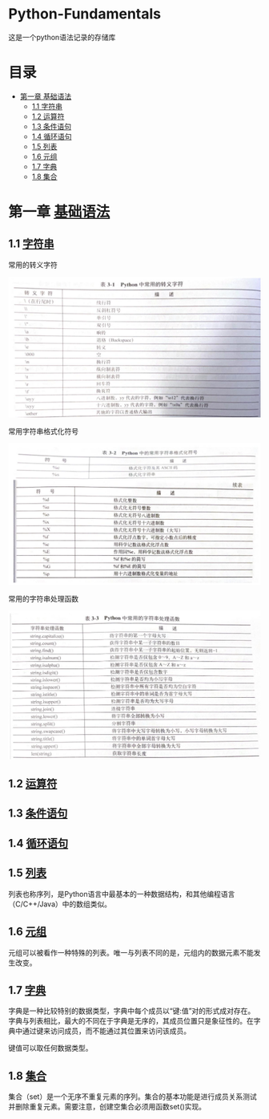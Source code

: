 # Python-Fundamentals
这是一个python语法记录的存储库

# 目录
* [第一章 基础语法](#第一章-基础语法)
  * [1.1 字符串](#1.1-字符串)
  * [1.2 运算符](#1.2-运算符)
  * [1.3 条件语句](#1.3-条件语句)
  * [1.4 循环语句](#1.4-循环语句)
  * [1.5 列表](#1.5-列表)
  * [1.6 元组](#1.6-元组)
  * [1.7 字典](#1.7-字典)
  * [1.8 集合](#1.8-集合)

# 第一章 [基础语法](Basic_python_syntax/)

## 1.1 [字符串](Basic_python_syntax/String)

常用的转义字符

![Image text](Basic_python_syntax/String/Figure_1.jpg)

常用字符串格式化符号

![Image text](Basic_python_syntax/String/Figure_2.jpg)

常用的字符串处理函数

![Image text](Basic_python_syntax/String/Figure_3.jpg)
  
## 1.2 [运算符](Basic_python_syntax/Calculation)

## 1.3 [条件语句](Basic_python_syntax/Conditional_Statements)

## 1.4 [循环语句](Basic_python_syntax/Loop_Statements)

## 1.5 [列表](Basic_python_syntax/List)

列表也称序列，是Python语言中最基本的一种数据结构，和其他编程语言（C/C++/Java）中的数组类似。

## 1.6 [元组](Basic_python_syntax/Tuple)

元组可以被看作一种特殊的列表。唯一与列表不同的是，元组内的数据元素不能发生改变。

## 1.7 [字典](Basic_python_syntax/Dictionary)

字典是一种比较特别的数据类型，字典中每个成员以“键:值”对的形式成对存在。字典与列表相比，最大的不同在于字典是无序的，其成员位置只是象征性的。在字典中通过键来访问成员，而不能通过其位置来访问该成员。

键值可以取任何数据类型。

## 1.8 [集合](Basic_python_syntax/Set)

集合（set）是一个无序不重复元素的序列。集合的基本功能是进行成员关系测试并删除重复元素。需要注意，创建空集合必须用函数set()实现。
